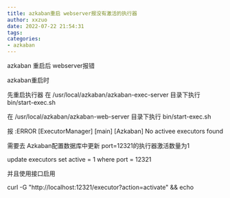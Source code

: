 ```yaml
---
title: azkaban重启 webserver报没有激活的执行器
author: xxzuo
date: 2022-07-22 21:54:31
tags:
categories:
- azkaban
---
```


azkaban 重启后 webserver报错

azkaban重启时

先重启执行器
在 /usr/local/azkaban/azkaban-exec-server 目录下执行 bin/start-exec.sh

在 /usr/local/azkaban/azkaban-web-server 目录下执行 bin/start-exec.sh

报 :ERROR [ExecutorManager] [main] [Azkaban] No activee executors found

需要去 Azkaban配置数据库中更新 port=12321的执行器激活数量为1

update executors set active = 1 where port = 12321

并且使用接口启用

curl -G "http://localhost:12321/executor?action=activate" && echo
